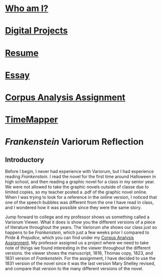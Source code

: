 # [Who am I?](https://nxh5137.github.io/huster/)
# [Digital Projects](https://nxh5137.github.io/huster/DigitalProjects)
# [Resume](https://nxh5137.github.io/huster/Resume)
# [Essay](https://nxh5137.github.io/huster/Essay)
# [Corpus Analysis Assignment](https://nxh5137.github.io/huster/CorpusAnalysisAssignment)
# [TimeMapper](https://nxh5137.github.io/huster/TimeMapper)
# _Frankenstein_ Variorum Reflection
## Introductory
Before I begin, I never had experience with Variorum, but I had experience reading _Frankenstein_.
I read the novel for the first time around Halloween in high school, and then reading a graphic novel for a class in my senior year.
We were not allowed to take the graphic novels outside of classe due to limited copies, so my teacher posted a .pdf of the graphic novel online.
When I was trying to look for a reference in the online version, I noticed that one of the speech bubbles was different from the one I have read in class, and I wondered how it was possible since they were the same story.

Jump forward to college and my professor shows us something called a Variorum Viewer.
What it does is show you the different versions of a piece of literature throughout the years.
The Variorum she shows our class just so happens to be _Frankenstein_, which just a few weeks prior I compared to _Pride & Prejudice_, which you can find under my [Corpus Analysis Assignment](https://nxh5137.github.io/huster/CorpusAnalysisAssignment).
My professor assigned us a project where we need to take note of things we found interesting in the viewer throughout the different versions.
the viewer shows the manuscript, 1818, Thomas copy, 1823, and 1831 version of _Frankenstein_.
For the assignment, I have decided to use the 1831 version of the novel since it was the last version Mary Shelley revised, and compare that version to the many different versions of the novel.

